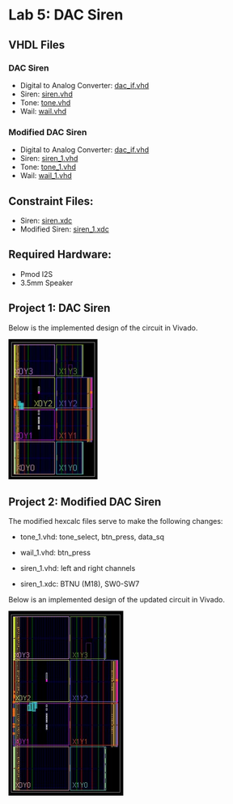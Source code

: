 # Lab 5: DAC Siren

## VHDL Files

### DAC Siren
- Digital to Analog Converter: [dac_if.vhd](https://github.com/andrewshamis/CPE-487/blob/main/Homework_7/dac_if.vhd)
- Siren: [siren.vhd](https://github.com/andrewshamis/CPE-487/blob/main/Homework_7/siren.vhd)
- Tone: [tone.vhd](https://github.com/andrewshamis/CPE-487/blob/main/Homework_7/tone.vhd)
- Wail: [wail.vhd](https://github.com/andrewshamis/CPE-487/blob/main/Homework_7/wail.vhd)

### Modified DAC Siren
- Digital to Analog Converter: [dac_if.vhd](https://github.com/andrewshamis/CPE-487/blob/main/Homework_7/dac_if.vhd)
- Siren: [siren_1.vhd](https://github.com/andrewshamis/CPE-487/blob/main/Homework_7/siren_1.vhd)
- Tone: [tone_1.vhd](https://github.com/andrewshamis/CPE-487/blob/main/Homework_7/tone_1.vhd)
- Wail: [wail_1.vhd](https://github.com/andrewshamis/CPE-487/blob/main/Homework_7/wail_1.vhd)

## Constraint Files:
- Siren: [siren.xdc](https://github.com/andrewshamis/CPE-487/blob/main/Homework_7/siren.xdc)
- Modified Siren: [siren_1.xdc](https://github.com/andrewshamis/CPE-487/blob/main/Homework_7/siren_1.xdc)

## Required Hardware:
- Pmod I2S
- 3.5mm Speaker

## Project 1: DAC Siren

Below is the implemented design of the circuit in Vivado.

![Implemented_Design](https://github.com/andrewshamis/CPE-487/blob/main/Homework_7/Implemented_Design.jpg)

## Project 2: Modified DAC Siren

The modified hexcalc files serve to make the following changes:

- tone_1.vhd: tone_select, btn_press, data_sq

- wail_1.vhd: btn_press

- siren_1.vhd: left and right channels

- siren_1.xdc: BTNU (M18), SW0-SW7

Below is an implemented design of the updated circuit in Vivado.

![Modified Implemented Design](https://github.com/andrewshamis/CPE-487/blob/main/Homework_7/Implemented_Design_Modified.jpg)
